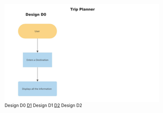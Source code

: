 ![](./Picture1.jpg?raw=true)
Design D0
[D1](./Picture2.jpg?raw=true)
Design D1
[D2](./Picture3.jpg?raw=true)
Design D2